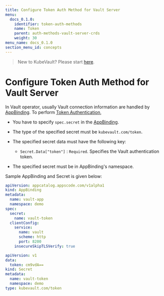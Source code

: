 ```yaml
---
title: Configure Token Auth Method for Vault Server
menu:
  docs_0.1.0:
    identifier: token-auth-methods
    name: Token
    parent: auth-methods-vault-server-crds
    weight: 30
menu_name: docs_0.1.0
section_menu_id: concepts
---
```


> New to KubeVault? Please start [here](/docs/concepts/README.md).

# Configure Token Auth Method for Vault Server

In Vault operator, usually Vault connection information are handled by [AppBinding](/docs/concepts/vault-server-crds/auth-methods/appbinding.md). To perform [Token Authentication](https://www.vaultproject.io/docs/auth/token.html#token-auth-method),

- You have to specify `spec.secret` in the [AppBinding](/docs/concepts/vault-server-crds/auth-methods/appbinding.md).

- The type of the specified secret must be `kubevault.com/token`.

- The specified secret data must have the following key:
    - `Secret.Data["token"]` : `Required`. Specifies the Vault authentication token.

- The specified secret must be in AppBinding's namespace.

Sample AppBinding and Secret is given below:

```yaml
apiVersion: appcatalog.appscode.com/v1alpha1
kind: AppBinding
metadata:
  name: vault-app
  namespace: demo
spec:
  secret:
    name: vault-token
  clientConfig:
    service:
      name: vault
      scheme: http
      port: 8200
    insecureSkipTLSVerify: true
```

```yaml
apiVersion: v1
data:
  token: cm9vdA==
kind: Secret
metadata:
  name: vault-token
  namespace: demo
type: kubevault.com/token
```
